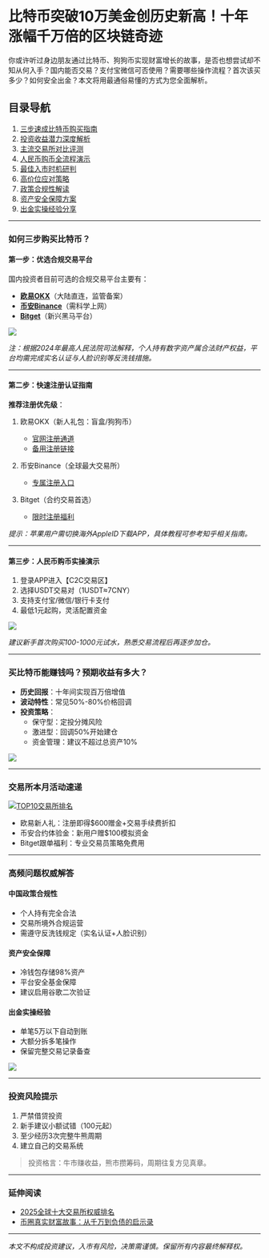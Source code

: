 # 比特币突破10万美金创历史新高！十年涨幅千万倍的区块链奇迹

你或许听过身边朋友通过比特币、狗狗币实现财富增长的故事，是否也想尝试却不知从何入手？国内能否交易？支付宝微信可否使用？需要哪些操作流程？首次该买多少？如何安全出金？本文将用最通俗易懂的方式为您全面解析。

## 目录导航
1. [三步速成比特币购买指南](#如何三步购买比特币)
2. [投资收益潜力深度解析](#买比特币能赚钱吗预期收益有多大)
3. [主流交易所对比评测](#交易所怎么选)
4. [人民币购币全流程演示](#人民币如何购买比特币或者狗狗币)
5. [最佳入市时机研判](#当下适合买比特币吗最佳购买时机是什么)
6. [高价位应对策略](#比特币价格过高怎么办)
7. [政策合规性解读](#中国不是禁止数字货币交易了吗怎么还能买)
8. [资产安全保障方案](#购买比特币安全吗会不会跑路如何保管)
9. [出金实操经验分享](#币圈挣钱了那出金麻烦吗)

---

### 如何三步购买比特币？

#### 第一步：优选合规交易平台
国内投资者目前可选的合规交易平台主要有：
- **[欧易OKX](https://www.chouyi.world/zh-hans/join/18639032)**（大陆直连，监管备案）
- **[币安Binance](https://accounts.binance.com/zh-CN/register?ref=36457687)**（需科学上网）
- **[Bitget](https://www.bitget.com/zh-CN/referral/register?from=referral&clacCode=VRNEYUTR)**（新兴黑马平台）

![](https://ac63e02.webp.li/ouyi-binance-bitget.png)

*注：根据2024年最高人民法院司法解释，个人持有数字资产属合法财产权益，平台均需完成实名认证与人脸识别等反洗钱措施。*

---

#### 第二步：快速注册认证指南
**推荐注册优先级**：
1. 欧易OKX（新人礼包：盲盒/狗狗币）
   - [官网注册通道](https://www.chouyi.world/zh-hans/join/18639032)
   - [备用注册链接](https://www.okx.com/zh-hans/join/74873351)

2. 币安Binance（全球最大交易所）
   - [专属注册入口](https://accounts.binance.com/zh-CN/register?ref=36457687)

3. Bitget（合约交易首选）
   - [限时注册福利](https://www.bitget.com/zh-CN/referral/register?from=referral&clacCode=VRNEYUTR)

*提示：苹果用户需切换海外AppleID下载APP，具体教程可参考知乎相关指南。*

---

#### 第三步：人民币购币实操演示
1. 登录APP进入【C2C交易区】
2. 选择USDT交易对（1USDT≈7CNY）
3. 支持支付宝/微信/银行卡支付
4. 最低1元起购，灵活配置资金

![](https://ac63e02.webp.li/ouyichongzhi.png)

*建议新手首次购买100-1000元试水，熟悉交易流程后再逐步加仓。*

---

### 买比特币能赚钱吗？预期收益有多大？
- **历史回报**：十年间实现百万倍增值
- **波动特性**：常见50%-80%价格回调
- **投资策略**：
  - 保守型：定投分摊风险
  - 激进型：回调50%开始建仓
  - 资金管理：建议不超过总资产10%

![](https://ac63e02.webp.li/btc-quxian.png)

---

### 交易所本月活动速递
[![TOP10交易所排名](https://fe095ec.webp.li/top-10-exchanges-001.jpg)](https://www.chouyi.world/zh-hans/join/18639032)
- 欧易新人礼：注册即得$600赠金+交易手续费折扣
- 币安合约体验金：新用户赠$100模拟资金
- Bitget跟单福利：专业交易员策略免费用

---

### 高频问题权威解答

#### 中国政策合规性
- 个人持有完全合法
- 交易所境外合规运营
- 需遵守反洗钱规定（实名认证+人脸识别）

#### 资产安全保障
- 冷钱包存储98%资产
- 平台安全基金保障
- 建议启用谷歌二次验证

#### 出金实操经验
- 单笔5万以下自动到账
- 大额分拆多笔操作
- 保留完整交易记录备查

![](https://ac63e02.webp.li/chujin.jpg)

---

### 投资风险提示
1. 严禁借贷投资
2. 新手建议小额试错（100元起）
3. 至少经历3次完整牛熊周期
4. 建立自己的交易系统

> 投资格言：牛市赚收益，熊市攒筹码，周期往复方见真章。

---

### 延伸阅读
- [2025全球十大交易所权威排名](https://btc8848.com/top-10-exchanges/)
- [币圈真实财富故事：从千万到负债的启示录](https://heiyetouzi.xyz/biquanstory001/)

---

*本文不构成投资建议，入市有风险，决策需谨慎。保留所有内容最终解释权。*